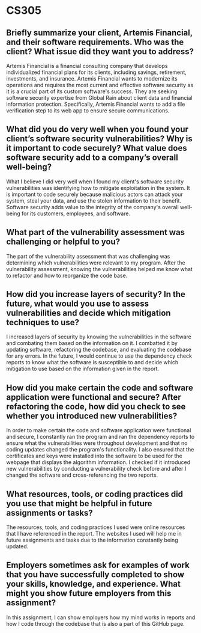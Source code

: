# CS305

## Briefly summarize your client, Artemis Financial, and their software requirements. Who was the client? What issue did they want you to address?
Artemis Financial is a financial consulting company that develops individualized financial plans for its clients, including savings, retirement, investments, and insurance. Artemis Financial wants to modernize its operations and requires the most current and effective software security as it is a crucial part of its custom software's success. They are seeking software security expertise from Global Rain about client data and financial information protection. Specifically, Artemis Financial wants to add a file verification step to its web app to ensure secure communications.

## What did you do very well when you found your client’s software security vulnerabilities? Why is it important to code securely? What value does software security add to a company’s overall well-being?
What I believe I did very well when I found my client's software security vulnerabilities was identifying how to mitigate exploitation in the system. It is important to code securely because malicious actors can attack your system, steal your data, and use the stolen information to their benefit. Software security adds value to the integrity of the company's overall well-being for its customers, employees, and software.

## What part of the vulnerability assessment was challenging or helpful to you?
The part of the vulnerability assessment that was challenging was determining which vulnerabilities were relevant to my program. After the vulnerability assessment, knowing the vulnerabilities helped me know what to refactor and how to reorganize the code base.

## How did you increase layers of security? In the future, what would you use to assess vulnerabilities and decide which mitigation techniques to use?
I increased layers of security by knowing the vulnerabilities in the software and combating them based on the information on it. I combatted it by updating software, refactoring the codebase, and evaluating the codebase for any errors. In the future, I would continue to use the dependency check reports to know what the software is susceptible to and decide which mitigation to use based on the information given in the report.

## How did you make certain the code and software application were functional and secure? After refactoring the code, how did you check to see whether you introduced new vulnerabilities?
In order to make certain the code and software application were functional and secure, I constantly ran the program and ran the dependency reports to ensure what the vulnerabilities were throughout development and that no coding updates changed the program's functionality. I also ensured that the certificates and keys were installed into the software to be used for the webpage that displays the algorithm information. I checked if it introduced new vulnerabilities by conducting a vulnerability check before and after I changed the software and cross-referencing the two reports.

## What resources, tools, or coding practices did you use that might be helpful in future assignments or tasks?
The resources, tools, and coding practices I used were online resources that I have referenced in the report. The websites I used will help me in future assignments and tasks due to the information constantly being updated. 

## Employers sometimes ask for examples of work that you have successfully completed to show your skills, knowledge, and experience. What might you show future employers from this assignment?
In this assignment, I can show employers how my mind works in reports and how I code through the codebase that is also a part of this GitHub page.
